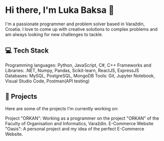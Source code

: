 <!---
coaltail/coaltail is a ✨ special ✨ repository because its `README.md` (this file) appears on your GitHub profile.
You can click the Preview link to take a look at your changes.
--->
# Hi there, I'm Luka Baksa 👋
I'm a passionate programmer and problem solver based in Varaždin, Croatia. I love to come up with creative solutions to complex problems and am always looking for new challenges to tackle.

## 💻 Tech Stack
Programming languages: Python, JavaScript, C#, C++
Frameworks and Libraries: .NET, Numpy, Pandas, Scikit-learn, ReactJS, ExpressJS 
Databases: MySQL, PostgreSQL, MongoDB
Tools: Git, Jupyter Notebook, Visual Studio Code, Postman(API testing)

## 🚀 Projects
Here are some of the projects I'm currently working on:

Project "ORKAN": Working as a programmer on the project "ORKAN" of the Faculty of Organisation and Informatics, Varaždin.
E-Commerce Website "Oasis": A personal project and my idea of the perfect E-Commerce Website.
